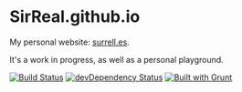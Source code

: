 SirReal.github.io
=================
My personal website: [surrell.es](http://surrell.es).

It's a work in progress, as well as a personal playground.

[![Build Status](https://travis-ci.org/SirReal/SirReal.github.io.png?branch=master)](https://travis-ci.org/SirReal/SirReal.github.io)
[![devDependency Status](https://david-dm.org/SirReal/SirReal.github.io/dev-status.png)](https://david-dm.org/SirReal/SirReal.github.io#info=devDependencies)
[![Built with Grunt](https://cdn.gruntjs.com/builtwith.png)](http://gruntjs.com/)
